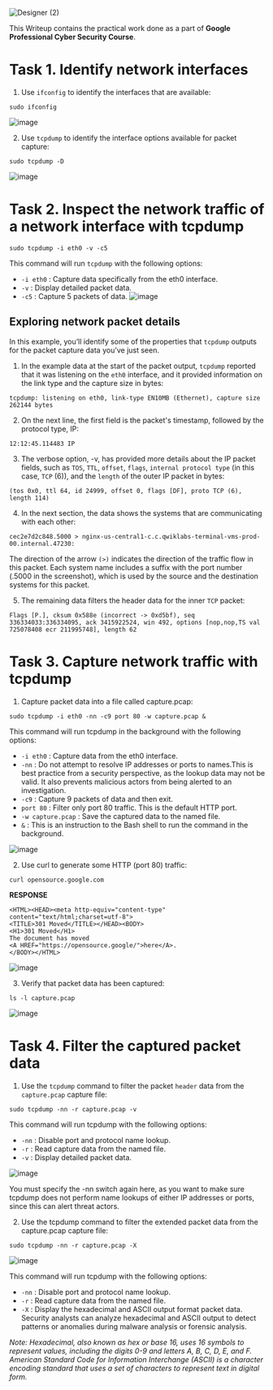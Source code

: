 ![Designer (2)](https://github.com/user-attachments/assets/263ac620-113a-4954-9dc1-d34bb4be8b71)

This Writeup contains the practical work done as a part of **Google Professional Cyber Security Course**.

# Task 1. Identify network interfaces

1. Use `ifconfig` to identify the interfaces that are available:

`sudo ifconfig`

![image](https://github.com/user-attachments/assets/29ab435f-5c1a-432d-a26f-c05c05d88120)

2. Use `tcpdump` to identify the interface options available for packet capture:

`sudo tcpdump -D`

![image](https://github.com/user-attachments/assets/69e19888-c227-461b-a5c6-ce1965451948)

# Task 2. Inspect the network traffic of a network interface with tcpdump

`sudo tcpdump -i eth0 -v -c5`

This command will run `tcpdump` with the following options:

- `-i eth0` : Capture data specifically from the eth0 interface.
- `-v` : Display detailed packet data.
- `-c5` : Capture 5 packets of data.
![image](https://github.com/user-attachments/assets/a60bb3a6-08cc-44ee-826f-65904792ecae)

## Exploring network packet details
In this example, you’ll identify some of the properties that `tcpdump` outputs for the packet capture data you’ve just seen.

1. In the example data at the start of the packet output, `tcpdump` reported that it was listening on the `eth0` interface, and it provided information on the link type and the capture size in bytes:

`tcpdump: listening on eth0, link-type EN10MB (Ethernet), capture size 262144 bytes`

2. On the next line, the first field is the packet's timestamp, followed by the protocol type, IP:

`12:12:45.114483 IP`

3. The verbose option, -v, has provided more details about the IP packet fields, such as `TOS`, `TTL`, `offset`, `flags`, `internal protocol type` (in this case, `TCP` (6)), and the `length` of the outer IP packet in bytes:

`(tos 0x0, ttl 64, id 24999, offset 0, flags [DF], proto TCP (6), length 114)`

4. In the next section, the data shows the systems that are communicating with each other:

`cec2e7d2c848.5000 > nginx-us-central1-c.c.qwiklabs-terminal-vms-prod-00.internal.47230:`

The direction of the arrow `(>)` indicates the direction of the traffic flow in this packet. Each system name includes a suffix with the port number (.5000 in the screenshot), which is used by the source and the destination systems for this packet.

5. The remaining data filters the header data for the inner `TCP` packet:

`Flags [P.], cksum 0x588e (incorrect -> 0xd5bf), seq 336334033:336334095, ack 3415922524, win 492, options [nop,nop,TS val 725078408 ecr 211995748], length 62`

# Task 3. Capture network traffic with tcpdump

1. Capture packet data into a file called capture.pcap:

`sudo tcpdump -i eth0 -nn -c9 port 80 -w capture.pcap &`

This command will run tcpdump in the background with the following options:

- `-i eth0` : Capture data from the eth0 interface.
- `-nn` : Do not attempt to resolve IP addresses or ports to names.This is best practice from a security perspective, as the lookup data may not be valid. It also prevents malicious actors from being alerted to an investigation.
- `-c9` : Capture 9 packets of data and then exit.
- `port 80` : Filter only port 80 traffic. This is the default HTTP port.
- `-w capture.pcap` : Save the captured data to the named file.
- `&` : This is an instruction to the Bash shell to run the command in the background.

![image](https://github.com/user-attachments/assets/2371a3e9-53bb-4169-82a5-a0c32d52983d)

2. Use curl to generate some HTTP (port 80) traffic:

`curl opensource.google.com`

**RESPONSE**
```
<HTML><HEAD><meta http-equiv="content-type" content="text/html;charset=utf-8">
<TITLE>301 Moved</TITLE></HEAD><BODY>
<H1>301 Moved</H1>
The document has moved
<A HREF="https://opensource.google/">here</A>.
</BODY></HTML>
```
![image](https://github.com/user-attachments/assets/06cd0929-0318-4aac-b80c-d72ece34c456)

3. Verify that packet data has been captured:

`ls -l capture.pcap`

![image](https://github.com/user-attachments/assets/b87f7e67-894d-43ba-b4b0-e324b5044c90)

# Task 4. Filter the captured packet data

1. Use the `tcpdump` command to filter the packet `header` data from the `capture.pcap` capture file:

`sudo tcpdump -nn -r capture.pcap -v`

This command will run tcpdump with the following options:

- `-nn` : Disable port and protocol name lookup.
- `-r` : Read capture data from the named file.
- `-v` : Display detailed packet data.

![image](https://github.com/user-attachments/assets/c2a83b98-3586-4be5-91de-7c81303619df)

You must specify the -nn switch again here, as you want to make sure tcpdump does not perform name lookups of either IP addresses or ports, since this can alert threat actors.

2. Use the tcpdump command to filter the extended packet data from the capture.pcap capture file:

`sudo tcpdump -nn -r capture.pcap -X`

![image](https://github.com/user-attachments/assets/46c64cdf-d3ad-4198-8af8-aba8bc04ecb2)

This command will run tcpdump with the following options:

- `-nn` : Disable port and protocol name lookup.
- `-r` : Read capture data from the named file.
- `-X` : Display the hexadecimal and ASCII output format packet data. Security analysts can analyze hexadecimal and ASCII output to detect patterns or anomalies during malware analysis or forensic analysis.

*Note: Hexadecimal, also known as hex or base 16, uses 16 symbols to represent values, including the digits 0-9 and letters A, B, C, D, E, and F. American Standard Code for Information Interchange (ASCII) is a character encoding standard that uses a set of characters to represent text in digital form.*


